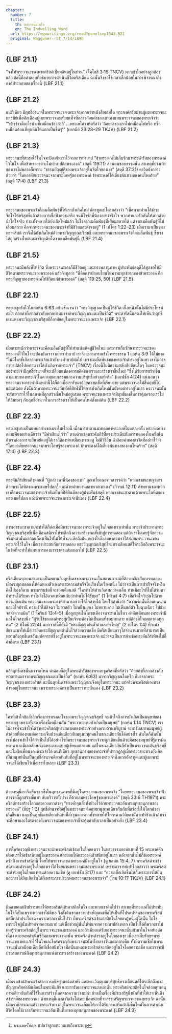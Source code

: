 ```yaml
---
chapter:
  number: 7
  title:
    th: พระวจนะในใจ
    en: The Indwelling Word
  url: https://egwwritings.org/read?panels=p1543.821
  original: Waggoner--ST 7/14/1890
---
```


## {LBF 21.1}

“จงให้พระวจนะของพระคริสต์เปี่ยมล้นอยู่ในท่าน” (โคโลสี 3:16 TNCV) หากเข้าใจอย่างถูกต้องแล้ว ข้อนี้คือคำตอบที่อธิบายการดำเนินชีวิตคริสเตียน ฉะนั้นจึงขอใช้เวลาเล็กน้อยในการพิจารณาถึงองค์ประกอบของเรื่องนี้ {LBF 21.1}

## {LBF 21.2}

แน่ทีเดียว มีฤทธิ์อำนาจในพระวจนะของพระเจ้ามากกว่าหนังสือเล่มใด พระองค์ตรัสผ่านผู้เผยพระวจนะเยเรมีย์เพื่อตักเตือนผู้เผยพระวจนะเทียมเท็จที่กล่าวถ้อยคำของเขาเองแทนพระวจนะของพระเจ้าว่า “‘ฟางข้าวมีอะไรบ้างที่เหมือนข้าวสาลี’ …พระเยโฮวาห์ตรัสว่า ‘ถ้อยคำของเราไม่เหมือนไฟหรือ หรือเหมือนค้อนที่ทุบหินให้แตกเป็นชิ้นๆ’” (เยเรมีย์ 23:28–29 TKJV) {LBF 21.2}

## {LBF 21.3}

พระวจนะที่สะสมไว้ในใจจะป้องกันเราไว้จากการทำบาป “ข้าพระองค์ได้เก็บรักษาพระดำรัสของพระองค์ไว้ในใจ เพื่อข้าพระองค์จะไม่ทำบาปต่อพระองค์” (สดุดี 119:11) ส่วนคนชอบธรรมนั้น สาเหตุที่ย่างเท้าของเขาไม่พลาดก็เพราะ “ธรรมบัญญัติของพระเจ้าอยู่ในจิตใจของเขา” (สดุดี 37:31) ดาวิดยังกล่าวด้วยว่า “โดยอาศัยพระวจนะจากพระโอษฐ์ของพระองค์ ข้าพระองค์ได้เลี่ยงพ้นทางของคนโหดร้าย” (สดุดี 17:4) {LBF 21.3}

## {LBF 21.4}

พระวจนะของพระเจ้าคือเมล็ดพันธุ์ที่ให้เราบังเกิดใหม่ อัครทูตเปโตรกล่าวว่า “เมื่อพวกท่านได้ชำระจิตใจให้บริสุทธิ์แล้วด้วยการเชื่อฟังความจริง จนมีใจรักพี่น้องอย่างจริงใจ พวกท่านจงรักกันให้มากด้วยน้ำใสใจจริง ท่านทั้งหลายได้บังเกิดใหม่แล้ว ไม่ใช่จากเมล็ดพันธุ์ที่เสื่อมสลายได้ แต่จากเมล็ดพันธุ์ที่ไม่เสื่อมสลาย คือจากพระวจนะของพระเจ้าที่มีชีวิตและดำรงอยู่” (1 เปโตร 1:22–23) เมื่อเรามาเป็นของพระคริสต์ เราจึงได้บังเกิดใหม่ด้วยพระวิญญาณบริสุทธิ์ และพระวจนะของพระเจ้าคือเมล็ดพันธุ์ ซึ่งเราได้ถูกสร้างใหม่และเจริญเติบโตจากเมล็ดพันธุ์นี้ {LBF 21.4}

## {LBF 21.5}

พระวจนะมีพลังที่ให้ชีวิต ซึ่งพระวจนะเองก็มีชีวิตอยู่ และทรงพลานุภาพ ผู้ประพันธ์สดุดีได้ทูลขอให้มีชีวิตตามพระวจนะของพระองค์ แล้วจึงทูลว่า “นี่คือการปลอบโยนในความทุกข์ยากของข้าพระองค์ คือพระสัญญาของพระองค์ให้ชีวิตแก่ข้าพระองค์” (สดุดี 119:25, 50) {LBF 21.5}

## {LBF 22.1}

พระเยซูตรัสไว้ในยอห์น 6:63 อย่างชัดเจนว่า “พระวิญญาณเป็นผู้ให้ชีวิต เนื้อหนังนั้นไม่มีประโยชน์อะไร ถ้อยคำที่เรากล่าวกับพวกท่านมาจากพระวิญญาณและเป็นชีวิต” พระดำรัสนี้แสดงให้เห็นว่าฤทธิ์เดชแห่งพระวิญญาณบริสุทธิ์ก็อาศัยอยู่ในพระวจนะของพระเจ้า {LBF 22.1}

## {LBF 22.2}

เมื่อตระหนักว่าพระวจนะคือเมล็ดพันธุ์ที่ให้ท่านบังเกิดสู่ชีวิตใหม่ และการเก็บรักษาพระวจนะของพระองค์ไว้ในใจจะป้องกันเราจากการทำบาป เราจึงจะสามารถเข้าใจพระธรรม 1 ยอห์น 3:9 ได้ไม่ยาก “ไม่มีใครที่เกิดจากพระเจ้าแล้วยังคงทำบาปต่อไป เพราะเมล็ดพันธุ์ของพระเจ้าดำรงอยู่ในเขา เขาไม่อาจทำบาปต่อไปเพราะเขาได้บังเกิดจากพระเจ้า” (TNCV) เรื่องนี้ไม่มีความสลับซับซ้อนใดๆ ในพระวจนะของพระเจ้ามีฤทธิ์อำนาจที่จะเปลี่ยนแปลงความคิดของเราและสร้างเราขึ้นใหม่ “ซึ่งได้รับการสร้างขึ้นตามแบบของพระเจ้าในความชอบธรรมและความบริสุทธิ์อย่างแท้จริง” (เอเฟซัส 4:24) แน่นอนว่า พระวจนะจะกระทำสิ่งเหล่านี้ได้ก็ต่อเมื่อเรารับมาด้วยความเชื่อที่เรียบง่าย แต่พระวจนะไม่สิ้นฤทธิ์ไปแม้แต่น้อย ดังนั้นถ้าหากพระวจนะอันศักดิ์สิทธิ์ที่ให้การบังเกิดใหม่นั้นยังคงดำรงอยู่ในเรา พระวจนะนั้นจะรักษาเราไว้ในสภาพที่ถูกสร้างขึ้นใหม่อยู่เสมอ พระวจนะของพระเจ้ามีฤทธิ์เดชในการคุ้มครองเราไม่ให้ล้มพอๆ กับฤทธิ์อำนาจในการสร้างเราให้เป็นคนใหม่ตั้งแต่ต้น {LBF 22.2}

## {LBF 22.3}

พระเยซูทรงเป็นแบบอย่างของเราในเรื่องนี้ เมื่อมารซาตานมาทดลองพระองค์ในแต่ละครั้ง พระองค์ทรงตอบเพียงอย่างเดียวว่า “มีคำเขียนไว้ว่า” ตามด้วยข้อพระคัมภีร์ที่ตรงประเด็นกับการทดลองในครั้งนั้น ถ้าเราต้องการจะยืนหยัดอยู่ได้เราก็ต้องทำเหมือนพระเยซู ไม่มีวิธีอื่น ดังถ้อยคำของดาวิดที่กล่าวไว้ว่า “โดยอาศัยพระวจนะจากพระโอษฐ์ของพระองค์ ข้าพระองค์ได้เลี่ยงพ้นทางของคนโหดร้าย” (สดุดี 17:4) {LBF 22.3}

## {LBF 22.4}

พระคัมภีร์เขียนถึงตอนที่ “ผู้กล่าวหาพี่น้องของเขา” ถูกเหวี่ยงลงจากสวรรค์ว่า “พวกเขาชนะพญามารด้วยพระโลหิตของพระเมษโปดก[^1] และด้วยคำพยานของพวกเขาเอง” (วิวรณ์ 12:11) คำพยานของพวกเขาคือพระวจนะของพระเจ้าอันเป็นที่ปีติยินดีของผู้ประพันธ์สดุดี พวกเขาชนะซาตานด้วยพระโลหิตของพระเมษโปดก และด้วยพระวจนะของพระเจ้านั่นเอง {LBF 22.4}

[^1]: *พระเมษโปดก*: แปลว่าลูกแกะ หมายถึงพระเยซู

## {LBF 22.5}

การเอาชนะซาตานจะทำได้ก็ต่อเมื่อมีพระวจนะของพระเจ้าอยู่ในใจของเราเท่านั้น พระเจ้าประทานพระวิญญาณบริสุทธิ์เพื่อเตือนสติเราให้ระลึกถึงความจริงขณะที่เข้าสู่การทดลอง แต่ถ้าเราไม่เคยรู้จักความจริงเหล่านั้นมาก่อนก็คงเป็นไปไม่ได้ที่จะระลึกถึงมัน อย่างไรก็ตามหากว่าเราได้สะสมพระวจนะของพระเจ้าไว้ในใจ เมื่อเราประสบกับการทดลอง พระวิญญาณบริสุทธิ์จะทรงเตือนสติให้ระลึกถึงพระวจนะในข้อที่จะทำให้แผนการของมารซาตานล้มเหลวไป {LBF 22.5}

## {LBF 23.1}

คริสเตียนทุกคนสามารถเป็นพยานถึงฤทธิ์เดชของพระวจนะในสถานการณ์ที่ต้องเผชิญกับการทดลอง เมื่อเราถูกทดลองให้คิดหลงตัวเองเพราะความสำเร็จในเรื่องใดเรื่องหนึ่ง ไม่ว่าจะเป็นการสำเร็จจริงหรือคิดไปเองก็ตาม พระธรรมข้อนี้จะช่วยเตือนสติ “ใครทำให้ท่านวิเศษกว่าคนอื่น ท่านมีอะไรที่ไม่ได้รับมา ถ้าท่านได้รับมา ทำไมจึงโอ้อวดเหมือนกับว่าท่านไม่ได้รับมา” (1 โครินธ์ 4:7) เมื่อจิตใจว้าวุ่นไปด้วยความคับแค้น พระวจนะของพระองค์สามารถช่วยให้ใจสงบได้ โดยให้คำนึงว่า “ความรักนั้นก็อดทนนานและมีใจปรานี ความรักไม่อิจฉา ไม่อวดตัว ไม่หยิ่งผยอง ไม่หยาบคาย ไม่เห็นแก่ตัว ไม่ฉุนเฉียว ไม่ช่างจดจำความผิด” (1 โครินธ์ 13:4–5) เมื่อถูกยุยงให้โกรธเคืองจนจะทนไม่ไหว คำตักเตือนของพระเจ้ามีผลให้ใจสงบนิ่ง “ผู้รับใช้ขององค์พระผู้เป็นเจ้าจะต้องไม่เป็นคนที่ชอบทะเลาะ แต่ต้องมีใจเมตตาต่อทุกคน” (2 ทิโมธี 2:24) นอกจากนี้ก็ยังมี “พระสัญญาอันล้ำค่าและยิ่งใหญ่” (2 เปโตร 1:4) ที่จะนำชัยชนะมาให้เมื่อเรายึดพระสัญญาเหล่านั้นไว้ด้วยความเชื่อ มีคริสเตียนอาวุโสจำนวนมากที่สามารถเป็นพยานถึงฤทธิ์เดชอันมหัศจรรย์ซึ่งอยู่ในพระวจนะของพระเจ้า แม้ว่าจะเป็นการอ้างข้อพระคัมภีร์เพียงไม่กี่คำก็ตาม {LBF 23.1}

## {LBF 23.2}

แล้วฤทธิ์เดชนั้นมาจากไหน คำตอบก็อยู่ในพระดำรัสของพระเยซูคริสต์ที่ตรัสว่า “ถ้อยคำที่เรากล่าวกับพวกท่านมาจากพระวิญญาณและเป็นชีวิต” (ยอห์น 6:63) มาจากวิญญาณใดหรือ ก็มาจากพระวิญญาณของพระคริสต์ ฉะนั้นฤทธิ์เดชของพระวิญญาณจึงอยู่ในพระวจนะ แท้จริงพระคริสต์เองทรงดำรงอยู่ในพระวจนะ เพราะพระองค์ทรงเป็นพระวาทะนั่นเอง {LBF 23.2}

## {LBF 23.3}

ใครที่เข้าใจข้อล้ำลึกเรื่องการทรงดลใจของพระวิญญาณบริสุทธิ์ จะเข้าใจถึงการบังเกิดเป็นมนุษย์ของพระเยซู เพราะทั้งสองเรื่องนี้เหมือนกัน “พระวาทะทรงบังเกิดเป็นมนุษย์” (ยอห์น 1:14 TNCV) เราไม่อาจที่จะเข้าใจได้ว่าพระคริสต์ผู้ทรงสภาพของพระเจ้าอย่างครบถ้วนบริบูรณ์ จะมารับสภาพมนุษย์ผู้ต่ำต้อยที่ต้องทนต่อความเจ็บปวดเช่นเดียวกับมนุษย์ทุกคนในขณะเดียวกันได้อย่างไร ฉันใดก็ฉันนั้น เราไม่อาจเข้าใจได้ว่าเป็นไปได้อย่างไรที่พระวจนะของพระเจ้าจะถูกเขียนขึ้นด้วยมือของมนุษย์ที่รู้การผิดพลาด และมีเอกลักษณ์เฉพาะตามแบบผู้เขียนแต่ละคน แต่ในขณะเดียวกันก็ยังเป็นพระวจนะอันบริสุทธิ์และไม่ผิดเพี้ยนของพระเจ้าได้ แน่ทีเดียว ฤทธานุภาพของพระเจ้าที่ปรากฏอยู่เมื่อพระวาทะทรงบังเกิดเป็นมนุษย์นั้นเป็นฤทธิ์อำนาจเดียวกันกับที่อยู่ในพระวจนะของพระเจ้าซึ่งพวกอัครทูตและผู้เผยพระวจนะได้เขียนไว้เพื่อเราทั้งหลาย {LBF 23.3}

## {LBF 23.4}

ด้วยเหตุนี้เราจึงเริ่มซาบซึ้งในฤทธานุภาพที่มีอยู่ในพระวจนะของพระเจ้า “โดยพระวจนะของพระเจ้า ฟ้าสวรรค์ก็ถูกสร้างขึ้นมา กับบริวารทั้งปวง ก็ด้วยลมพระโอษฐ์ของพระองค์” (สดุดี 33:6 TH1971) พระคริสต์ทรงสร้างโลกและดวงดาวต่างๆ “ทรงค้ำจุนสิ่งทั้งปวงไว้ด้วยพระวจนะอันทรงฤทธานุภาพของพระองค์” (ฮีบรู 1:3) ฤทธิ์อำนาจที่อยู่ในพระวจนะ คือฤทธานุภาพเดียวกันกับที่ตรัสสั่งให้โลกต่างๆ เกิดขึ้นมา และเป็นฤทธิ์เดชเดียวกันกับที่ค้ำจุนดวงดาวทั้งหลายให้โคจรตามวิถีของมัน แท้จริงแล้วถ้าเราจะศึกษาและไตร่ตรองถึงพระวจนะของพระเจ้าก็จะคุ้มค่ากับเวลาเป็นอย่างยิ่ง {LBF 23.4}

## {LBF 24.1}

การใคร่ครวญถึงพระวจนะจะนำพระคริสต์เข้ามาในใจของเรา ในพระธรรมยอห์นบทที่ 15 พระองค์ตักเตือนเราให้เข้าสนิทอยู่ในพระองค์ และยอมให้พระองค์เข้าสนิทอยู่ในเรา หลังจากนั้นไม่กี่ข้อพระองค์ตรัสถึงการเข้าสนิทนี้ โดยให้พระวจนะของพระองค์ฝังอยู่ในใจ (ดู ยอห์น 15:4, 7) พระคริสต์จะเข้าสนิทและดำรงอยู่ในใจของเราได้โดยผ่านพระวจนะของพระองค์ เพราะอาจารย์เปาโลกล่าวว่า พระคริสต์จะดำรงอยู่ในใจของท่านด้วยความเชื่อ (ดู เอเฟซัส 3:17) และ “ความเชื่อเกิดขึ้นได้ก็เพราะการได้ยิน และการได้ยินเกิดขึ้นได้ก็เพราะการประกาศพระวจนะของพระเจ้า” (โรม 10:17 TKJV) {LBF 24.1}

## {LBF 24.2}

มีหลายคนเฝ้าปรารถนาให้พระคริสต์เข้ามาสถิตในใจ และพวกเขาคิดไปว่า สาเหตุที่พระองค์ไม่ประทับในใจก็เป็นเพราะพวกเขาไม่ดีพอ จึงตั้งต้นขวนขวายบำเพ็ญตนเพื่อให้เป็นที่โปรดปรานของพระคริสต์ แต่ก็เปล่าประโยชน์ เพราะพวกเขาลืมไปว่า ที่พระคริสต์จะเข้ามาสถิตในใจของผู้หนึ่งผู้ใดนั้น ไม่ใช่เพราะใจผู้นั้นปราศจากความบาป แต่เพื่อช่วยผู้นั้นให้พ้นจากความบาปต่างหาก เป็นไปได้ที่พวกเขาไม่เคยรู้ว่าพระคริสต์อยู่ในพระวจนะของพระองค์ และถ้าเพียงแต่รับเอาพระวจนะนั้นเข้ามาในใจอย่างต่อเนื่อง และยอมดำเนินชีวิตตามพระวจนะนั้น พระคริสต์จะดำรงอยู่ในใจของเขา เมื่อเราเก็บรักษาพระวจนะของพระเจ้าไว้ในใจและใคร่ครวญถึงพระวจนะนั้นทั้งกลางวันและกลางคืน ทั้งมีความเชื่อในพระวจนะนั้นเหมือนเด็กเล็กที่เชื่อสนิทใจ เมื่อนั้นแหละพระคริสต์จะสถิตอยู่ในใจโดยความเชื่อ และเราจะมีประสบการณ์ถึงฤทธานุภาพแห่งการทรงสร้างของพระองค์ {LBF 24.2}

## {LBF 24.3}

เมื่อเราเข้าเฝ้าพระเจ้าด้วยการอธิษฐานตามลำพัง และพระวิญญาณบริสุทธิ์ทรงเตือนสติให้ระลึกถึงพระสัญญาหรือคำตักเตือนในพระคัมภีร์ และเรารับเอาพระวจนะเหล่านั้น พระคริสต์จะสถิตในใจด้วยฤทธานุภาพเดียวกันกับที่ใช้ในการสร้างโลกจากความว่างเปล่า ช่างเป็นเรื่องที่ประเสริฐยิ่งนักที่ทำให้เราเห็นถึงสง่าราศีของพระวจนะ ด้วยเหตุนี้เองดาวิดจึงไม่เคยเบื่อหน่ายที่จะสรรเสริญพระวจนะของพระเจ้า ฉะนั้นเมื่อเราพิจารณาแล้วว่าพระเจ้าทรงอยู่ในพระวจนะก็ขอให้เราได้รับการเสริมกำลังขึ้นใหม่ในการดำเนินชีวิตโดยใช้เวลากับพระวจนะอันเป็นที่มาของฤทธานุภาพของพระองค์ {LBF 24.3}
